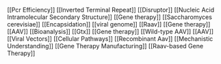 [[Pcr Efficiency]]
[[Inverted Terminal Repeat]]
[[Disruptor]]
[[Nucleic Acid Intramolecular Secondary Structure]]
[[Gene therapy]]
[[Saccharomyces cerevisiae]]
[[Encapsidation]]
[[viral genome]]
[[Raav]]
[[Gene therapy]]
[[AAV]]
[[Bioanalysis]]
[[Gtx]]
[[Gene therapy]]
[[Wild-type AAV]]
[[AAV]]
[[Viral Vectors]]
[[Cellular Pathways]]
[[Recombinant Aav]]
[[Mechanistic Understanding]]
[[Gene Therapy Manufacturing]]
[[Raav-based Gene Therapy]]
